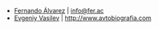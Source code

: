* [Fernando Álvarez](https://github.com/fern4lvarez) | <info@fer.ac>
* [Evgeniy Vasilev](https://github.com/aquilax) | <http://www.avtobiografia.com>
